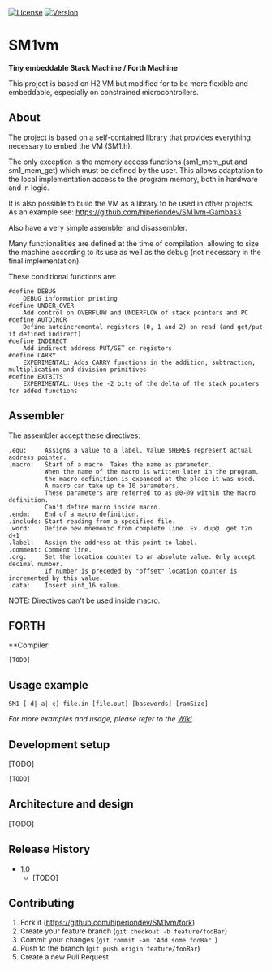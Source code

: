  [![License](https://img.shields.io/badge/licence-GPLv3-blue.svg?style=flat)](https://github.com/hiperiondev/SM1vm/blob/master/LICENSE) [![Version](https://img.shields.io/badge/version-v1.0-blue.svg)](https://github.com/hiperiondev/SM1vm/)
# SM1vm
 **Tiny embeddable Stack Machine / Forth Machine**

This project is based on H2 VM but modified for to be more flexible and embeddable, especially on constrained microcontrollers.

## About
The project is based on a self-contained library that provides everything necessary to embed the VM (SM1.h).  

The only exception is the memory access functions (sm1_mem_put and sm1_mem_get) which must be defined by the user. This allows adaptation to the local implementation access to the program memory, both in hardware and in logic.

It is also possible to build the VM as a library to be used in other projects. As an example see: <https://github.com/hiperiondev/SM1vm-Gambas3>

Also have a very simple assembler and disassembler.

Many functionalities are defined at the time of compilation, allowing to size the machine according to its use as well as the debug (not necessary in the final implementation).
  
These conditional functions are:  
```
#define DEBUG  
    DEBUG information printing  
#define UNDER_OVER  
    Add control on OVERFLOW and UNDERFLOW of stack pointers and PC  
#define AUTOINCR
    Define autoincremental registers (0, 1 and 2) on read (and get/put if defined indirect)
#define INDIRECT
    Add indirect address PUT/GET on registers
#define CARRY  
    EXPERIMENTAL: Adds CARRY functions in the addition, subtraction, multiplication and division primitives  
#define EXTBITS  
    EXPERIMENTAL: Uses the -2 bits of the delta of the stack pointers for added functions
```

## Assembler
 The assembler accept these directives:
```
.equ:     Assigns a value to a label. Value $HERE$ represent actual address pointer.
.macro:   Start of a macro. Takes the name as parameter.
          When the name of the macro is written later in the program, 
          the macro definition is expanded at the place it was used. 
          A macro can take up to 10 parameters. 
          These parameters are referred to as @0-@9 within the Macro definition.
          Can't define macro inside macro.
.endm:    End of a macro definition.
.include: Start reading from a specified file.
.word:    Define new mnemonic from complete line. Ex. dup@  get t2n d+1
.label:   Assign the address at this point to label.
.comment: Comment line.
.org:     Set the location counter to an absolute value. Only accept decimal number. 
          If number is preceded by "offset" location counter is incremented by this value. 
.data:    Insert uint_16 value. 
```
NOTE: Directives can't be used inside macro.
## FORTH
 **Compiler:
```
[TODO]
```

## Usage example
```
SM1 [-d|-a|-c] file.in [file.out] [basewords] [ramSize]
```

_For more examples and usage, please refer to the [Wiki][wiki]._

## Development setup

[TODO]
```sh
[TODO]
```
## Architecture and design
[TODO]
## Release History

* 1.0
    * [TODO]

## Contributing

1. Fork it (<https://github.com/hiperiondev/SM1vm/fork>)
2. Create your feature branch (`git checkout -b feature/fooBar`)
3. Commit your changes (`git commit -am 'Add some fooBar'`)
4. Push to the branch (`git push origin feature/fooBar`)
5. Create a new Pull Request

<!-- Markdown link & img dfn's -->
[wiki]:https://github.com/hiperiondev/SM1vm/wiki/%5B1%5D-SM1vm:-Tiny-embeddable-Stack-Machine---Forth-Machine
